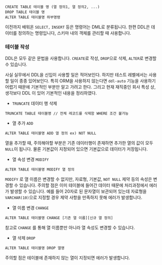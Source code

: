 
```
CREATE TABLE 테이블 명 (열 정의1, 열 정의2, ...)
DROP TABLE 테이블 명
ALTER TABLE 테이블명 하부명령
```


이전까지 배워온 `SELECT,` `INSERT` 등은 명령어는 DML로 분류됩니다. 한편 DDL은 데이터를 정의하는 명령입니다, 스키마 내의 객체를 관리할 때 사용합니다.

### 테이블 작성

DDL은 모두 같은 문법을 사용합니다. 
`CREATE`로 작성, 
`DROP`으로 삭제, 
`ALTER`로 변경할 수 있습니다.

사실 실무에서 DDL을 신입이 사용할 일은 적어보인다. 하지만 테스트 레벨에서는 사용할 일이 종종 있어보인다. 특히 ORM을 사용하지 않는다면 `ddl-auto` 기능을 사용하기 어렵기 때문에 기본적인 부분만 알고 가려고 한다. 그리고 현재 재직중인 회사 특성 상, 생각보다 DDL 이 있어 기본적인 내용을 정리하였다.

- `TRUNCATE` 데이터 행 삭제

```
TRUNCATE TABLE 테이블명 // 전체 레코드를 삭제함 WHERE 조건 불가능
```


- 열 추가 `ADD`
```
ALTER TABLE 테이블명 ADD 열 정의 ex) NOT NULL
```

열을 추가할 때, 주의해야할 부분은 기존 데이터행이 존재하면 추가한 열의 값이 모두 `NULL`이 됩니다. 물론 기본값이 지정되어 있으면 기본값으로 데이터가 저장됩니다.


- 열 속성 변경 `MODIFY`

```
ALTER TABLE 테이블명 MODIFY 열 정의
```

`MODIFY` 로 열 이름은 변경할 수 없지만, 자료형, 기본값, `NOT NULL` 제약 등의 속성은 변경할 수 있습니다. 주의할 점은 이미 테이블에 들어간 데이터 때문에 처리과정에서 에러가 발생할 수 있습니다. 예를 들어 20자로 된 문자열이 보관되어 있는데 자료형을 `VARCHAR(10)`으로 지정할 경우 제약 사항을 만족하지 못해 에러가 발생합니다.

- 열 이름 변경 `CHANGE`

```
ALTER TABLE 테이블명 CHANGE [기존 열 이름][신규 열 정의]
```

참고로 `CHANGE` 를 통해 열 이름뿐만 아니라 열 속성도 변경할 수 있습니다.

- 열 삭제 `DROP`

```
ALTER TABLE 테이블명 DROP 열명
```

주의할 점은 테이블에 존재하지 않는 열이 지정되면 에러가 발생합니다.